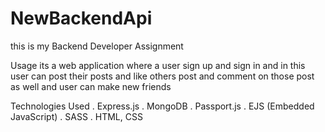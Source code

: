 # NewBackendApi

this is my Backend Developer Assignment

Usage
its a web application where a user sign up and sign in and in this user can post their posts and like others post and comment on those post as well 
and user can make new friends 

Technologies Used
. Express.js
. MongoDB
. Passport.js
. EJS (Embedded JavaScript)
. SASS
. HTML, CSS
